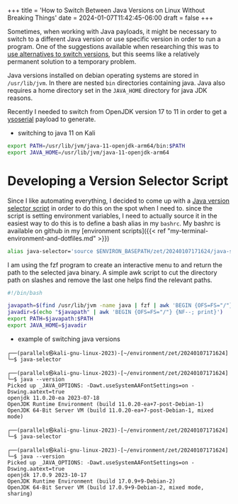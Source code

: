 +++
title = 'How to Switch Between Java Versions on Linux Without Breaking Things'
date = 2024-01-07T11:42:45-06:00
draft = false
+++

Sometimes, when working with Java payloads, it might be necessary to switch to a different Java version or use specific version in order to run a program.
One of the suggestions available when researching this was to [use alternatives to switch versions](https://askubuntu.com/questions/740757/switch-between-multiple-java-versions), but this seems like a relatively permanent solution to a temporary problem.

Java versions installed on debian operating systems are stored in `/usr/lib/jvm`.
In there are nested `bin` directories containing java.
Java also requires a home directory set in the `JAVA_HOME` directory for java JDK reasons.

Recently I needed to switch from OpenJDK version 17 to 11 in order to get a [ysoserial](https://github.com/frohoff/ysoserial) payload to generate.
- switching to java 11 on Kali
```bash
export PATH=/usr/lib/jvm/java-11-openjdk-arm64/bin:$PATH
export JAVA_HOME=/usr/lib/jvm/java-11-openjdk-arm64
```

# Developing a Version Selector Script
Since I like automating everything, I decided to come up with a [Java version selector script](https://github.com/nicholas-long/environment/blob/main/zet/20240107171624/README.md) in order to do this on the spot when I need to.
since the script is setting environment variables, I need to actually source it in the easiest way to do this is to define a bash alias in my `bashrc`.
My bashrc is available on github in my [environment scripts]({{< ref "my-terminal-environment-and-dotfiles.md" >}})

```bash
alias java-selector='source $ENVIRON_BASEPATH/zet/20240107171624/java-selector'
```

I am using the fzf program to create an interactive menu to and return the path to the selected java binary.
A simple awk script to cut the directory path on slashes and remove the last one helps find the relevant paths.
```bash
#!/bin/bash

javapath=$(find /usr/lib/jvm -name java | fzf | awk 'BEGIN {OFS=FS="/"} {NF--; print}')
javadir=$(echo "$javapath" | awk 'BEGIN {OFS=FS="/"} {NF--; print}')
export PATH=$javapath:$PATH
export JAVA_HOME=$javadir
```

- example of switching java versions
```
┌──(parallels㉿kali-gnu-linux-2023)-[~/environment/zet/20240107171624]
└─$ java-selector

┌──(parallels㉿kali-gnu-linux-2023)-[~/environment/zet/20240107171624]
└─$ java --version
Picked up _JAVA_OPTIONS: -Dawt.useSystemAAFontSettings=on -Dswing.aatext=true
openjdk 11.0.20-ea 2023-07-18
OpenJDK Runtime Environment (build 11.0.20-ea+7-post-Debian-1)
OpenJDK 64-Bit Server VM (build 11.0.20-ea+7-post-Debian-1, mixed mode)

┌──(parallels㉿kali-gnu-linux-2023)-[~/environment/zet/20240107171624]
└─$ java-selector

┌──(parallels㉿kali-gnu-linux-2023)-[~/environment/zet/20240107171624]
└─$ java --version
Picked up _JAVA_OPTIONS: -Dawt.useSystemAAFontSettings=on -Dswing.aatext=true
openjdk 17.0.9 2023-10-17
OpenJDK Runtime Environment (build 17.0.9+9-Debian-2)
OpenJDK 64-Bit Server VM (build 17.0.9+9-Debian-2, mixed mode, sharing)
```
